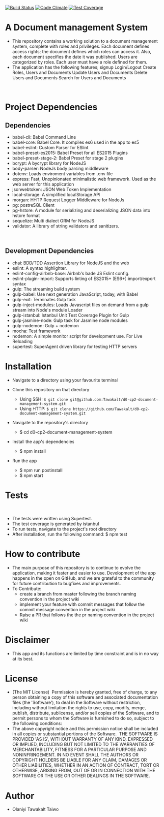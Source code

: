 [![Build Status](https://travis-ci.org/Tawakalt/d0-cp2-document-management-system.svg?branch=master)](https://travis-ci.org/Tawakalt/d0-cp2-document-management-system)
[![Code Climate](https://codeclimate.com/github/Tawakalt/d0-cp2-document-management-system/badges/gpa.svg)](https://codeclimate.com/github/Tawakalt/d0-cp2-document-management-system)
[![Test Coverage](https://codeclimate.com/github/Tawakalt/d0-cp2-document-management-system/badges/coverage.svg)](https://codeclimate.com/github/Tawakalt/d0-cp2-document-management-system/coverage)

# A Document management System

- This repository contains a working solution to a document management system, complete with roles and privileges. Each document defines access rights; the document defines which roles can access it. Also, each document specifies the date it was published. Users are categorized by roles. Each user must have a role defined for them. 
- The application has the following features;
  signup
  Login/Logout
  Create Roles, Users and Documents
  Update Users and Documents
  Delete Users and Documents
  Search for Users and Documents
  
​
# Project Dependencies

## Dependencies
- babel-cli: Babel Command Line
- babel-core: Babel Core. It compiles es6 used in the app to es5
- babel-eslint: Custom Parser for ESlint
- babel-preset-es2015: Babel Preset for all ES2015 Plugins
- babel-preset-stage-2: Babel Preset for stage 2 plugins
- bcrypt: A bycrypt library for NodeJS
- body-parser: NodeJs body parsing middleware
- dotenv: Loads enviroment variables from .env file
- express: Fast, Unopinionated minimalistic web framework. Used as the web server for this application
- jsonwebtoken: JSON Web Token Implementation
- local-storage: A simplified localStorage API
- morgan: HHTP Request Logger Middleware for NodeJs
- pg: postreSQL Client
- pg-hstore: A module for serializing and deserializing JSON data into hstore format
- sequelize: Multi dialect ORM for NodeJS
- validator: A library of string validators and sanitizers.

​
## Development Dependencies
- chai: BDD/TDD Assertion Library for NodeJS and the web
- eslint: A syntax highlighter.
- eslint-config-airbnb-base: Airbnb's bade JS Eslint config.
- eslint-plugin-import: Supports linting of ES2015+ (ES6+) import/export syntax
- gulp: The streaming build system
- gulp-babel: Use next generation JavaScript, today, with Babel
- gulp-exit: Terminates Gulp task
- gulp-inject-modules: Loads Javascript files on demand from a gulp stream into Node's module Loader
- gulp-istanbul: Istanbul Unit Test Coverage Plugin for Gulp
- gulp-jasmine-node: Gulp task for Jasmine node modules
- gulp-nodemon: Gulp + nodemon
- mocha: Test framework
- nodemon: A simple monitor script for development use. For Live Reloading
- supertest: SuperAgent driven library for testing HTTP servers
​
# Installation

- Navigate to a directory using your favourite terminal
​  
- Clone this repository on that directory
​    
  - Using SSH: `$ git clone git@github.com:Tawakalt/d0-cp2-document-management-system.git`  
  - Using HTTP: `$ git clone https://github.com/Tawakalt/d0-cp2-document-management-system.git`  
 
- Navigate to the repository's directory  
  
  - $ cd d0-cp2-document-management-system  
    
  
- Install the app's dependencies  

  - $ npm install  

- Run the app  
 
  - $ npm run postinstall
  - $ npm start
​
# Tests
​
- The tests were written using Supertest.
- The test coverage is generated by istanbul
- To run tests, navigate to the project's root directory
- After installation, run the following command:
  $ npm test
​
# How to contribute

- The main purpose of this repository is to continue to evolve the application, making it faster and easier to use. Development of the app happens in the open on GitHub, and we are grateful to the community for future contribution to bugfixes and improvements.
- To Contribute:  
  - create a branch from master following the branch naming convention in the project wiki  
  - implement your feature with commit messages that follow the commit message convention in the project wiki  
  - Raise a PR that follows the the pr naming convention in the project wiki

# Disclaimer
- This app and its functions are limited by time constraint and is in no way at its best.

# License  

- (The MIT License)
​  Permission is hereby granted, free of charge, to any person obtaining a copy of this software and associated documentation files (the 'Software'), to deal in the Software without restriction, including without limitation the rights to use, copy, modify, merge, publish, distribute, sublicense, and/or sell copies of the Software, and to permit persons to whom the Software is furnished to do so, subject to the following conditions:
​
- The above copyright notice and this permission notice shall be included in all copies or substantial portions of the Software.
​
THE SOFTWARE IS PROVIDED 'AS IS', WITHOUT WARRANTY OF ANY KIND, EXPRESSED OR IMPLIED, INCLUDING BUT NOT LIMITED TO THE WARRANTIES OF MERCHANTABILITY, FITNESS FOR A PARTICULAR PURPOSE AND NONINFRINGEMENT. IN NO EVENT SHALL THE AUTHORS OR COPYRIGHT HOLDERS BE LIABLE FOR ANY CLAIM, DAMAGES OR OTHER LIABILITIES, WHETHER IN AN ACTION OF CONTRACT, TORT OR OTHERWISE, ARISING FROM, OUT OF OR IN CONNECTION WITH THE SOFTWARE OR THE USE OR OTHER DEALINGS IN THE SOFTWARE.

# Author
- Olaniyi Tawakalt Taiwo
​